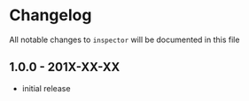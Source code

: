 # Changelog

All notable changes to `inspector` will be documented in this file

## 1.0.0 - 201X-XX-XX

- initial release
